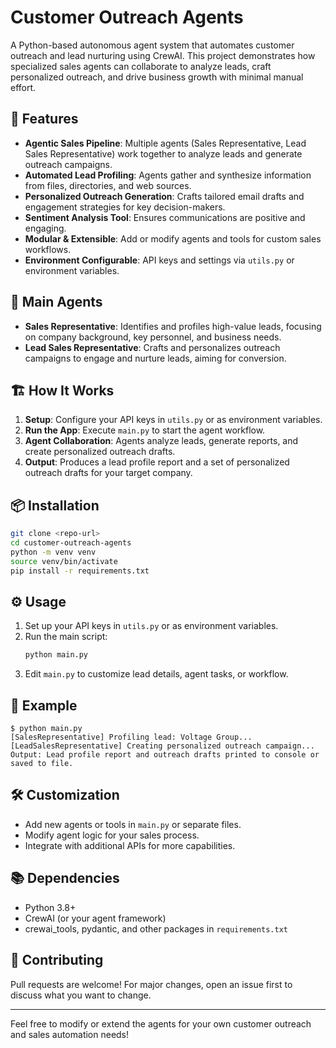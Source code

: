 # Customer Outreach Agents

A Python-based autonomous agent system that automates customer outreach and lead nurturing using CrewAI. This project demonstrates how specialized sales agents can collaborate to analyze leads, craft personalized outreach, and drive business growth with minimal manual effort.

## 🚀 Features

- **Agentic Sales Pipeline**: Multiple agents (Sales Representative, Lead Sales Representative) work together to analyze leads and generate outreach campaigns.
- **Automated Lead Profiling**: Agents gather and synthesize information from files, directories, and web sources.
- **Personalized Outreach Generation**: Crafts tailored email drafts and engagement strategies for key decision-makers.
- **Sentiment Analysis Tool**: Ensures communications are positive and engaging.
- **Modular & Extensible**: Add or modify agents and tools for custom sales workflows.
- **Environment Configurable**: API keys and settings via `utils.py` or environment variables.

## 🧩 Main Agents

- **Sales Representative**: Identifies and profiles high-value leads, focusing on company background, key personnel, and business needs.
- **Lead Sales Representative**: Crafts and personalizes outreach campaigns to engage and nurture leads, aiming for conversion.

## 🏗️ How It Works

1. **Setup**: Configure your API keys in `utils.py` or as environment variables.
2. **Run the App**: Execute `main.py` to start the agent workflow.
3. **Agent Collaboration**: Agents analyze leads, generate reports, and create personalized outreach drafts.
4. **Output**: Produces a lead profile report and a set of personalized outreach drafts for your target company.

## 📦 Installation

```bash
git clone <repo-url>
cd customer-outreach-agents
python -m venv venv
source venv/bin/activate
pip install -r requirements.txt
```

## ⚙️ Usage

1. Set up your API keys in `utils.py` or as environment variables.
2. Run the main script:
   ```bash
   python main.py
   ```
3. Edit `main.py` to customize lead details, agent tasks, or workflow.

## 📝 Example

```
$ python main.py
[SalesRepresentative] Profiling lead: Voltage Group...
[LeadSalesRepresentative] Creating personalized outreach campaign...
Output: Lead profile report and outreach drafts printed to console or saved to file.
```

## 🛠️ Customization

- Add new agents or tools in `main.py` or separate files.
- Modify agent logic for your sales process.
- Integrate with additional APIs for more capabilities.

## 📚 Dependencies

- Python 3.8+
- CrewAI (or your agent framework)
- crewai_tools, pydantic, and other packages in `requirements.txt`

## 🤝 Contributing

Pull requests are welcome! For major changes, open an issue first to discuss what you want to change.

---
Feel free to modify or extend the agents for your own customer outreach and sales automation needs!
